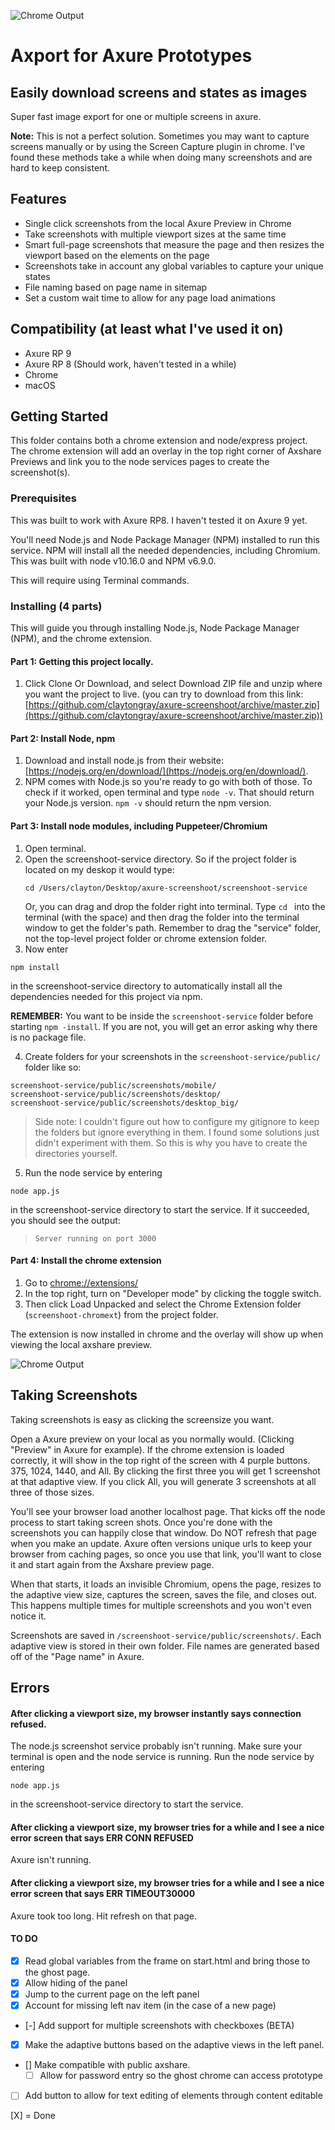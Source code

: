 ![Chrome Output](readme_assets/axport_128.png)

# Axport for Axure Prototypes
## Easily download screens and states as images

Super fast image export for one or multiple screens in axure.

 **Note:** This is not a perfect solution. Sometimes you may want to capture screens manually or by using the Screen Capture plugin in chrome. I've found these methods take a while when doing many screenshots and are hard to keep consistent. 

## Features
  * Single click screenshots from the local Axure Preview in Chrome
  * Take screenshots with multiple viewport sizes at the same time
  * Smart full-page screenshots that measure the page and then resizes the viewport based on the elements on the page
  * Screenshots take in account any global variables to capture your unique states
  * File naming based on page name in sitemap
  * Set a custom wait time to allow for any page load animations
  
## Compatibility (at least what I've used it on)
  * Axure RP 9
  * Axure RP 8 (Should work, haven't tested in a while)
  * Chrome
  * macOS

## Getting Started

This folder contains both a chrome extension and node/express project. 
The chrome extension will add an overlay in the top right corner of Axshare Previews and link you to the node services pages to create the screenshot(s).

### Prerequisites

This was built to work with Axure RP8. I haven't tested it on Axure 9 yet.

You'll need Node.js and Node Package Manager (NPM) installed to run this service. NPM will install all the needed dependencies, including Chromium. This was built with node v10.16.0 and NPM v6.9.0.

This will require using Terminal commands.


### Installing (4 parts)

This will guide you through installing Node.js, Node Package Manager (NPM), and the chrome extension.


#### Part 1: Getting this project locally. 
1. Click Clone Or Download, and select Download ZIP file and unzip where you want the project to live. (you can try to download from this link: [https://github.com/claytongray/axure-screenshoot/archive/master.zip](https://github.com/claytongray/axure-screenshoot/archive/master.zip))


#### Part 2: Install Node, npm
1. Download and install node.js from their website: [https://nodejs.org/en/download/](https://nodejs.org/en/download/).
2. NPM comes with Node.js so you're ready to go with both of those. To check if it worked, open terminal and type `node -v`. That should return your Node.js version. `npm -v` should return the npm version.


#### Part 3: Install node modules, including Puppeteer/Chromium
1. Open terminal. 
2. Open the screenshoot-service directory. So if the project folder is located on my deskop it would type:
	```
	cd /Users/clayton/Desktop/axure-screenshoot/screenshoot-service
	```
	Or, you can drag and drop the folder right into terminal. Type `cd ` into the terminal (with the space) and then drag the folder into the terminal window to get the folder's path. Remember to drag the "service" folder, not the top-level project folder or chrome extension folder.
3. Now enter 
  ```
  npm install
  ``` 
  in the screenshoot-service directory to automatically install all the dependencies needed for this project via npm. 
  
  **REMEMBER:** You want to be inside the `screenshoot-service` folder before starting `npm -install`. If you are not, you will get an error asking why there is no package file. 

4. Create folders for your screenshots in the `screenshoot-service/public/` folder like so:
  ```
  screenshoot-service/public/screenshots/mobile/
  screenshoot-service/public/screenshots/desktop/
  screenshoot-service/public/screenshots/desktop_big/
  ```
  > Side note: I couldn't figure out how to configure my gitignore to keep the folders but ignore everything in them. I found some solutions just didn't experiment with them. So this is why you have to create the directories yourself.

5. Run the node service by entering
  ```
  node app.js
  ```
  in the screenshoot-service directory to start the service. 
  If it succeeded, you should see the output:
  > `Server running on port 3000`

#### Part 4: Install the chrome extension

1. Go to [chrome://extensions/](chrome://extensions/)
2. In the top right, turn on "Developer mode" by clicking the toggle switch.
3. Then click Load Unpacked and select the Chrome Extension folder (`screenshoot-chromext`) from the project folder.

The extension is now installed in chrome and the overlay will show up when viewing the local axshare preview.

![Chrome Output](readme_assets/preview_share.png)


## Taking Screenshots

Taking screenshots is easy as clicking the screensize you want. 

Open a Axure preview on your local as you normally would. (Clicking "Preview" in Axure for example).
If the chrome extension is loaded correctly, it will show in the top right of the screen with 4 purple buttons. 
375, 1024, 1440, and All. By clicking the first three you will get 1 screenshot at that adaptive view.
If you click All, you will generate 3 screenshots at all three of those sizes.

You'll see your browser load another localhost page. That kicks off the node process to start taking screen shots. Once you're done with the screenshots you can happily close that window. Do NOT refresh that page when you make an update. Axure often versions unique urls to keep your browser from caching pages, so once you use that link, you'll want to close it and start again from the Axshare preview page.

When that starts, it loads an invisible Chromium, opens the page, resizes to the adaptive view size, captures the screen, saves the file, and closes out. This happens multiple times for multiple screenshots and you won't even notice it.

Screenshots are saved in `/screenshoot-service/public/screenshots/`.
Each adaptive view is stored in their own folder. 
File names are generated based off of the "Page name" in Axure.


## Errors

#### After clicking a viewport size, my browser instantly says connection refused.
The node.js screenshot service probably isn't running. Make sure your terminal is open and the node service is running. 
Run the node service by entering
  ```
  node app.js
  ```
in the screenshoot-service directory to start the service.

#### After clicking a viewport size, my browser tries for a while and I see a nice error screen that says ERR CONN REFUSED
Axure isn't running. 

#### After clicking a viewport size, my browser tries for a while and I see a nice error screen that says ERR TIMEOUT30000
Axure took too long. Hit refresh on that page.

#### TO DO

  * [X] Read global variables from the frame on start.html and bring those to the ghost page.
  * [X] Allow hiding of the panel
  * [X] Jump to the current page on the left panel
  * [X] Account for missing left nav item (in the case of a new page)
  * [-] Add support for multiple screenshots with checkboxes (BETA)
  * [X] Make the adaptive buttons based on the adaptive views in the left panel. 
  * [] Make compatible with public axshare.  
      * [ ] Allow for password entry so the ghost chrome can access prototype 
  * [ ] Add button to allow for text editing of elements through content editable 

[X] = Done


